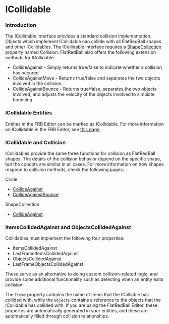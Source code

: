 # ICollidable

### Introduction

The ICollidable interface provides a standard collision implementation. Objects which implement ICollidable can collide with all FlatRedBall shapes and other ICollidables. The ICollidable interface requires a [ShapeCollection](shapecollection/) property named Collision. FlatRedBall also offers the following extension methods for ICollidable:

* CollideAgainst - Simply returns true/false to indicate whether a collision has occured
* CollideAgainstMove - Returns true/false and separates the two objects involved in the collision
* CollideAgainstBounce - Returns true/false, separates the two objects involved, and adjusts the velocity of the objects involved to simulate bouncing

### ICollidable Entities

Entities in the FRB Editor can be marked as ICollidable. For more information on ICollidable in the FRB Editor, see [this page](../../../../glue-reference/entities/glue-reference-implements-icollidable.md).

### ICollidable and Collision

ICollidables provide the same three functions for collision as FlatRedBall shapes. The details of the collision behavior depend on the specific shape, but the concpts are similar in all cases. For more information on how shapes respond to collision methods, check the following pages:

Circle

* [CollideAgainst](https://docs.flatredball.com/flatredball/api/flatredball/math/geometry/circle/collideagainst)
* [CollideAgainstBounce](https://docs.flatredball.com/flatredball/api/flatredball/math/geometry/circle/collideagainstbounce)

ShapeCollection

* [CollideAgainst](https://docs.flatredball.com/flatredball/api/flatredball/math/geometry/shapecollection/collideagainst)

### ItemsCollidedAgainst and ObjectsCollidedAgainst

Collidables must implement the following four properties:

* ItemsCollidedAgainst
* LastFrameItemsCollidedAgainst
* ObjectsCollidedAgainst
* LastFrameObjectsCollidedAgainst

These serve as an alternative to doing custom collision-related logic, and provide some additional functionality such as detecting when an entity exits collision.

The `Items` property contains the name of items that the IColliable has collided with, while the `Objects` contains a reference to the objects that the ICollidable has collided with. If you are using the FlatRedBall Editor, these propertes are automatically generated in your entities, and these are automatically filled through collision relationships.

